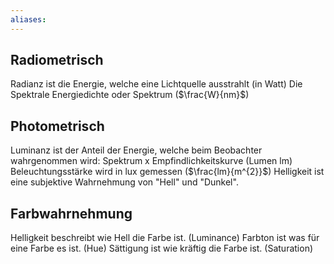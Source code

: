 ```yaml
---
aliases: 
---
```

## Radiometrisch
Radianz ist die Energie, welche eine Lichtquelle ausstrahlt (in Watt)
Die Spektrale Energiedichte oder Spektrum ($\frac{W}{nm}$)
## Photometrisch
Luminanz ist der Anteil der Energie, welche beim Beobachter wahrgenommen wird: Spektrum x Empfindlichkeitskurve (Lumen lm)
Beleuchtungsstärke wird in lux gemessen ($\frac{lm}{m^{2}}$)
Helligkeit ist eine subjektive Wahrnehmung von "Hell" und "Dunkel".

## Farbwahrnehmung
Helligkeit beschreibt wie Hell die Farbe ist. (Luminance)
Farbton ist was für eine Farbe es ist. (Hue)
Sättigung ist wie kräftig die Farbe ist. (Saturation)
